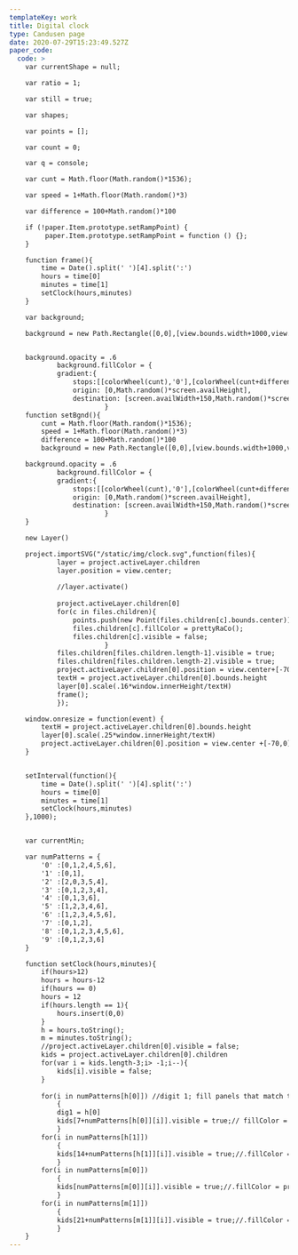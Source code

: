 ```yaml
---
templateKey: work
title: Digital clock
type: Candusen page
date: 2020-07-29T15:23:49.527Z
paper_code:
  code: >
    var currentShape = null;

    var ratio = 1;

    var still = true;

    var shapes;

    var points = [];

    var count = 0;

    var q = console;

    var cunt = Math.floor(Math.random()*1536);

    var speed = 1+Math.floor(Math.random()*3)

    var difference = 100+Math.random()*100

    if (!paper.Item.prototype.setRampPoint) {
         paper.Item.prototype.setRampPoint = function () {};
    }

    function frame(){
    	time = Date().split(' ')[4].split(':')
    	hours = time[0]
    	minutes = time[1]
    	setClock(hours,minutes)
    }

    var background;

    background = new Path.Rectangle([0,0],[view.bounds.width+1000,view.bounds.height+1000]);


    background.opacity = .6
    		background.fillColor = {
    		gradient:{
    			stops:[[colorWheel(cunt),'0'],[colorWheel(cunt+difference),'.5'],[colorWheel(cunt+difference),'1']]},
    			origin: [0,Math.random()*screen.availHeight],
    			destination: [screen.availWidth+150,Math.random()*screen.availHeight]
    					}
    function setBgnd(){
    	cunt = Math.floor(Math.random()*1536);
    	speed = 1+Math.floor(Math.random()*3)
    	difference = 100+Math.random()*100
    	background = new Path.Rectangle([0,0],[view.bounds.width+1000,view.bounds.height+1000]);

    background.opacity = .6
    		background.fillColor = {
    		gradient:{
    			stops:[[colorWheel(cunt),'0'],[colorWheel(cunt+difference),'.5'],[colorWheel(cunt+difference),'1']]},
    			origin: [0,Math.random()*screen.availHeight],
    			destination: [screen.availWidth+150,Math.random()*screen.availHeight]
    					}
    }

    new Layer()

    project.importSVG("/static/img/clock.svg",function(files){
    		layer = project.activeLayer.children
    		layer.position = view.center;
    		
    		//layer.activate()
    		
    		project.activeLayer.children[0]
    		for(c in files.children){
    			points.push(new Point(files.children[c].bounds.center))
    			files.children[c].fillColor = prettyRaCo();
    			files.children[c].visible = false;
    					}
    		files.children[files.children.length-1].visible = true;
    		files.children[files.children.length-2].visible = true;
    		project.activeLayer.children[0].position = view.center+[-70,0]
    		textH = project.activeLayer.children[0].bounds.height
    		layer[0].scale(.16*window.innerHeight/textH)
    		frame();
    		});

    window.onresize = function(event) {
    	textH = project.activeLayer.children[0].bounds.height
    	layer[0].scale(.25*window.innerHeight/textH)
    	project.activeLayer.children[0].position = view.center +[-70,0]
    }


    setInterval(function(){
    	time = Date().split(' ')[4].split(':')
    	hours = time[0]
    	minutes = time[1]
    	setClock(hours,minutes)
    },1000);


    var currentMin;

    var numPatterns = {
    	'0' :[0,1,2,4,5,6],
    	'1' :[0,1],
    	'2' :[2,0,3,5,4],
    	'3' :[0,1,2,3,4],
    	'4' :[0,1,3,6],
    	'5' :[1,2,3,4,6],
    	'6' :[1,2,3,4,5,6],
    	'7' :[0,1,2],
    	'8' :[0,1,2,3,4,5,6],
    	'9' :[0,1,2,3,6]
    }

    function setClock(hours,minutes){
    	if(hours>12)
    	hours = hours-12
    	if(hours == 0)
    	hours = 12
    	if(hours.length == 1){
    		hours.insert(0,0)
    	}
    	h = hours.toString();
    	m = minutes.toString();
    	//project.activeLayer.children[0].visible = false;
    	kids = project.activeLayer.children[0].children
    	for(var i = kids.length-3;i> -1;i--){
    		kids[i].visible = false;
    	}
    	
    	for(i in numPatterns[h[0]]) //digit 1; fill panels that match time digit
    		{
    		dig1 = h[0]
    		kids[7+numPatterns[h[0]][i]].visible = true;// fillColor = prettyRaCo();
    		}
    	for(i in numPatterns[h[1]])
    		{
    		kids[14+numPatterns[h[1]][i]].visible = true;//.fillColor = prettyRaCo();
    		}
    	for(i in numPatterns[m[0]])
    		{
    		kids[numPatterns[m[0]][i]].visible = true;//.fillColor = prettyRaCo();
    		}
    	for(i in numPatterns[m[1]])
    		{
    		kids[21+numPatterns[m[1]][i]].visible = true;//.fillColor = prettyRaCo();
    		}
    }
---
```

